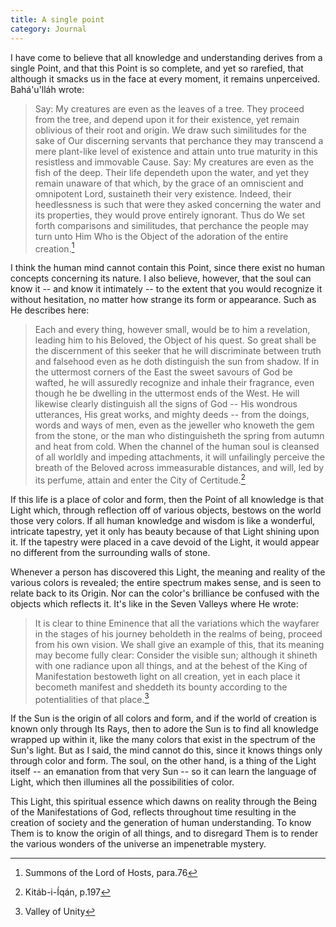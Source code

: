 ```yaml
---
title: A single point
category: Journal
---
```


I have come to believe that all knowledge and understanding derives from a
single Point, and that this Point is so complete, and yet so rarefied, that
although it smacks us in the face at every moment, it remains unperceived.
Bahá'u'lláh wrote:

> Say: My creatures are even as the leaves of a tree.  They proceed from the
> tree, and depend upon it for their existence, yet remain oblivious of their
> root and origin.  We draw such similitudes for the sake of Our discerning
> servants that perchance they may transcend a mere plant-like level of
> existence and attain unto true maturity in this resistless and immovable
> Cause.  Say: My creatures are even as the fish of the deep.  Their life
> dependeth upon the water, and yet they remain unaware of that which, by the
> grace of an omniscient and omnipotent Lord, sustaineth their very existence.
> Indeed, their heedlessness is such that were they asked concerning the water
> and its properties, they would prove entirely ignorant.  Thus do We set
> forth comparisons and similitudes, that perchance the people may turn unto
> Him Who is the Object of the adoration of the entire creation.[^1]

I think the human mind cannot contain this Point, since there exist no human
concepts concerning its nature.  I also believe, however, that the soul can
know it -- and know it intimately -- to the extent that you would recognize it
without hesitation, no matter how strange its form or appearance.  Such as He
describes here:

> Each and every thing, however small, would be to him a revelation, leading
> him to his Beloved, the Object of his quest.  So great shall be the
> discernment of this seeker that he will discriminate between truth and
> falsehood even as he doth distinguish the sun from shadow.  If in the
> uttermost corners of the East the sweet savours of God be wafted, he will
> assuredly recognize and inhale their fragrance, even though he be dwelling
> in the uttermost ends of the West.  He will likewise clearly distinguish all
> the signs of God -- His wondrous utterances, His great works, and mighty
> deeds -- from the doings, words and ways of men, even as the jeweller who
> knoweth the gem from the stone, or the man who distinguisheth the spring
> from autumn and heat from cold.  When the channel of the human soul is
> cleansed of all worldly and impeding attachments, it will unfailingly
> perceive the breath of the Beloved across immeasurable distances, and will,
> led by its perfume, attain and enter the City of Certitude.[^2]

If this life is a place of color and form, then the Point of all knowledge is
that Light which, through reflection off of various objects, bestows on the
world those very colors.  If all human knowledge and wisdom is like a
wonderful, intricate tapestry, yet it only has beauty because of that Light
shining upon it.  If the tapestry were placed in a cave devoid of the Light,
it would appear no different from the surrounding walls of stone.

Whenever a person has discovered this Light, the meaning and reality of the
various colors is revealed; the entire spectrum makes sense, and is seen to
relate back to its Origin.  Nor can the color's brilliance be confused with
the objects which reflects it.  It's like in the Seven Valleys where He wrote:

> It is clear to thine Eminence that all the variations which the wayfarer in
> the stages of his journey beholdeth in the realms of being, proceed from his
> own vision.  We shall give an example of this, that its meaning may become
> fully clear: Consider the visible sun; although it shineth with one radiance
> upon all things, and at the behest of the King of Manifestation bestoweth
> light on all creation, yet in each place it becometh manifest and sheddeth
> its bounty according to the potentialities of that place.[^3]

If the Sun is the origin of all colors and form, and if the world of creation
is known only through Its Rays, then to adore the Sun is to find all knowledge
wrapped up within it, like the many colors that exist in the spectrum of the
Sun's light.  But as I said, the mind cannot do this, since it knows things
only through color and form.  The soul, on the other hand, is a thing of the
Light itself -- an emanation from that very Sun -- so it can learn the
language of Light, which then illumines all the possibilities of color.

This Light, this spiritual essence which dawns on reality through the Being of
the Manifestations of God, reflects throughout time resulting in the creation
of society and the generation of human understanding.  To know Them is to know
the origin of all things, and to disregard Them is to render the various
wonders of the universe an impenetrable mystery.

[^1]: Summons of the Lord of Hosts, para.76

[^2]: Kitáb-i-Íqán, p.197

[^3]: Valley of Unity


